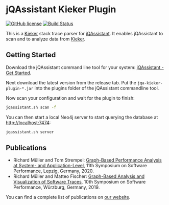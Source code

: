 # jQAssistant Kieker Plugin

[![GitHub license](https://img.shields.io/badge/License-GPL%20v3-blue.svg)](https://github.com/softvis-research/jqa-kieker-plugin/blob/master/LICENSE)
[![Build Status](https://travis-ci.com/softvis-research/jqa-kieker-plugin.svg?branch=master)](https://travis-ci.com/softvis-research/jqa-kieker-plugin)

This is a [Kieker](https://github.com/kieker-monitoring/kieker) stack trace parser for [jQAssistant](https://jqassistant.org/). 
It enables jQAssistant to scan and to analyze data from [Kieker](https://github.com/kieker-monitoring/kieker).

## Getting Started

Download the jQAssistant command line tool for your system: [jQAssistant - Get Started](https://jqassistant.org/get-started/).

Next download the latest version from the release tab. Put the `jqa-kieker-plugin-*.jar` into the plugins folder 
of the jQAssistant commandline tool.

Now scan your configuration and wait for the plugin to finish:

```bash
jqassistant.sh scan -f
```

You can then start a local Neo4j server to start querying the database at [http://localhost:7474](http://localhost:7474):

```bash
jqassistant.sh server
```
## Publications

* Richard Müller and Tom Strempel: [Graph-Based Performance Analysis at System- and Application-Level](https://www.researchgate.net/publication/344609680_Graph-Based_Performance_Analysis_at_System-_and_Application-Level), 11th Symposium on Software Performance, Lepzig, Germany, 2020.
* Richard Müller and Matteo Fischer: [Graph-Based Analysis and Visualization of Software Traces](https://www.researchgate.net/publication/344608183_Graph-Based_Analysis_and_Visualization_of_Software_Traces), 10th Symposium on Software Performance, Würzburg, Germany, 2019.

You can find a complete list of publications on [our website](https://home.uni-leipzig.de/svis/publications.html).
